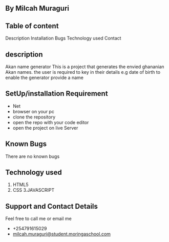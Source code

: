 ## By Milcah Muraguri

## Table of content
Description
Installation
Bugs
Technology used
Contact

## description
Akan name generator
This is a project that generates the envied ghananian Akan names. the user is required to key in their details e.g date of birth to enable the generator provide a name 

## SetUp/installation Requirement
* Net
* browser on your pc
* clone the repository
* open the repo with your code editor
* open the project on live Server
## Known Bugs
There are no known bugs 

## Technology used
1. HTML5
2. CSS
3.JAVASCRIPT
## Support and Contact Details
Feel free to call me or email me 
* +254791615029
* milcah.muraguri@student.moringaschool.com
